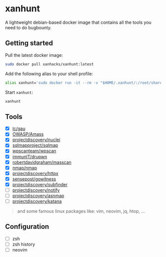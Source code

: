 # xanhunt

A lightweight debian-based docker image that contains all the tools you need to do bugbounty.

## Getting started

Pull the latest docker image:

```bash
sudo docker pull xanhacks/xanhunt:latest
```

Add the following alias to your shell profile:

```bash
alias xanhunt='sudo docker run -it --rm -v "$HOME/.xanhunt/:/root/shared/" --hostname xanhunt xanhacks/xanhunt bash'
```

Start `xanhunt`:

```bash
xanhunt
```

## Tools

- [x] [lc/gau](https://github.com/lc/gau)
- [x] [OWASP/Amass](https://github.com/OWASP/Amass)
- [x] [projectdiscovery/nuclei](https://github.com/projectdiscovery/nuclei)
- [x] [sqlmapproject/sqlmap](https://github.com/sqlmapproject/sqlmap)
- [x] [wpscanteam/wpscan](https://github.com/wpscanteam/wpscan)
- [x] [immunIT/drupwn](https://github.com/immunIT/drupwn)
- [x] [robertdavidgraham/masscan](https://github.com/robertdavidgraham/masscan)
- [x] [nmap/nmap](https://github.com/nmap/nmap)
- [x] [projectdiscovery/httpx](https://github.com/projectdiscovery/httpx)
- [x] [sensepost/gowitness](https://github.com/sensepost/gowitness)
- [x] [projectdiscovery/subfinder](https://github.com/projectdiscovery/subfinder)
- [ ] [projectdiscovery/notify](https://github.com/projectdiscovery/notify)
- [ ] [projectdiscovery/asnmap](https://github.com/projectdiscovery/asnmap)
- [ ] [projectdiscovery/katana](https://github.com/projectdiscovery/katana)

> and some famous linux packages like: vim, neovim, jq, htop, ...

## Configuration

- [ ] zsh
- [ ] zsh history
- [ ] neovim
